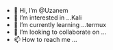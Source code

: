 - 👋 Hi, I’m @Uzanem
- 👀 I’m interested in ...Kali
- 🌱 I’m currently learning ...termux
- 💞️ I’m looking to collaborate on ...
- 📫 How to reach me ...

<!---
Uzanem/Uzanem is a ✨ special ✨ repository because its `README.md` (this file) appears on your GitHub profile.
You can click the Preview link to take a look at your changes.
--->
